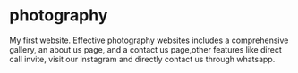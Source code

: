 # photography
My first website. Effective photography websites includes a comprehensive gallery, an about us page, and a contact us page,other features like direct call invite, visit our instagram and directly contact us through whatsapp.
